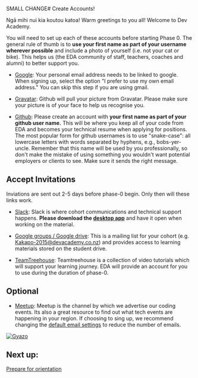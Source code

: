 SMALL CHANGE# Create Accounts!


Ngā mihi nui kia koutou katoa! Warm greetings to you all! Welcome to Dev Academy.

You will need to set up each of these accounts before starting Phase 0. The general rule of thumb is to **use your first name as part of your username wherever possible** and include a photo of yourself (i.e. not your cat or bike). This helps us (the EDA community of staff, teachers, coaches and alumni) to better support you.

- [Google](https://accounts.google.com/Signup): Your personal email address needs to be linked to google. When signing up, select the option "I prefer to use my own email address." You can skip this step if you are using gmail.

- [Gravatar](http://en.gravatar.com/): Github will pull your picture from Gravatar. Please make sure your picture is of your face to help us recognise you.

- [Github](https://github.com/): Please create an account with **your first name as part of your github user name.** This will be where you keep all of your code from EDA and becomes your technical resume when applying for positions. The most popular form for github usernames is to use "snake-case": all lowercase letters with words separated by hyphens, e.g., bobs-yer-uncle. Remember that this name will be used by you professionally, so don't make the mistake of  using something you wouldn't want potential employers or clients to see. Make sure it sends the right message.

## Accept Invitations
Inviations are sent out 2-5 days before phase-0 begin. Only then will these links work.

- [Slack](/slack.md): Slack is where cohort communications and technical support happens. **Please download the [desktop app](https://slack.com/apps)** and have it open when working on the material.

- [Google groups / Google drive](https://drive.google.com/a/enspiral.com/folderview?id=0B5aB0OHeInzgeWZoQm9VaWJQeWc&usp=sharing): This is a mailing list for your cohort (e.g. Kakapo-2015@devacademy.co.nz) and provides access to learning materials stored on the student drive.

- [TeamTreehouse](https://teamtreehouse.com/home): Teamtreehouse is a collection of video tutorials which will support your learning journey. EDA will provide an account for you to use during the duration of phase-0.

## Optional
- [Meetup](http://www.meetup.com/Enspiral-Dev-Academy-Meetup/): Meetup is the channel by which we advertise our coding events. Its also a great resource to find out what tech events are happening in your region. If choosing to sing up, we recommend changing the [default email settings](http://www.meetup.com/account/comm/) to reduce the number of emails.

[![Gyazo](http://i.gyazo.com/e0c8b3c2e164162d2e021619aee97881.gif)](http://gyazo.com/e0c8b3c2e164162d2e021619aee97881)


## Next up:
[Prepare for orientation](/0.2-prepare-for-orientation/README.md)
